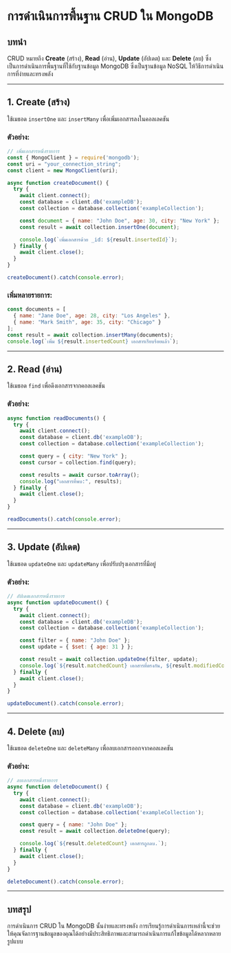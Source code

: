 # การดำเนินการพื้นฐาน CRUD ใน MongoDB

## บทนำ
CRUD หมายถึง **Create** (สร้าง), **Read** (อ่าน), **Update** (อัปเดต) และ **Delete** (ลบ) ซึ่งเป็นการดำเนินการพื้นฐานที่ใช้กับฐานข้อมูล MongoDB ซึ่งเป็นฐานข้อมูล NoSQL ให้วิธีการดำเนินการที่ง่ายและทรงพลัง

---

## 1. **Create** (สร้าง)
ใช้เมธอด `insertOne` และ `insertMany` เพื่อเพิ่มเอกสารลงในคอลเลคชัน

### ตัวอย่าง:
```javascript
// เพิ่มเอกสารหนึ่งรายการ
const { MongoClient } = require('mongodb');
const uri = "your_connection_string";
const client = new MongoClient(uri);

async function createDocument() {
  try {
    await client.connect();
    const database = client.db('exampleDB');
    const collection = database.collection('exampleCollection');

    const document = { name: "John Doe", age: 30, city: "New York" };
    const result = await collection.insertOne(document);

    console.log(`เพิ่มเอกสารด้วย _id: ${result.insertedId}`);
  } finally {
    await client.close();
  }
}

createDocument().catch(console.error);
```

### เพิ่มหลายรายการ:
```javascript
const documents = [
  { name: "Jane Doe", age: 28, city: "Los Angeles" },
  { name: "Mark Smith", age: 35, city: "Chicago" }
];
const result = await collection.insertMany(documents);
console.log(`เพิ่ม ${result.insertedCount} เอกสารเรียบร้อยแล้ว`);
```

---

## 2. **Read** (อ่าน)
ใช้เมธอด `find` เพื่อดึงเอกสารจากคอลเลคชัน

### ตัวอย่าง:
```javascript
async function readDocuments() {
  try {
    await client.connect();
    const database = client.db('exampleDB');
    const collection = database.collection('exampleCollection');

    const query = { city: "New York" };
    const cursor = collection.find(query);

    const results = await cursor.toArray();
    console.log("เอกสารที่พบ:", results);
  } finally {
    await client.close();
  }
}

readDocuments().catch(console.error);
```

---

## 3. **Update** (อัปเดต)
ใช้เมธอด `updateOne` และ `updateMany` เพื่อปรับปรุงเอกสารที่มีอยู่

### ตัวอย่าง:
```javascript
// อัปเดตเอกสารหนึ่งรายการ
async function updateDocument() {
  try {
    await client.connect();
    const database = client.db('exampleDB');
    const collection = database.collection('exampleCollection');

    const filter = { name: "John Doe" };
    const update = { $set: { age: 31 } };

    const result = await collection.updateOne(filter, update);
    console.log(`${result.matchedCount} เอกสารที่ตรงกัน, ${result.modifiedCount} เอกสารที่ถูกอัปเดต.`);
  } finally {
    await client.close();
  }
}

updateDocument().catch(console.error);
```

---

## 4. **Delete** (ลบ)
ใช้เมธอด `deleteOne` และ `deleteMany` เพื่อลบเอกสารออกจากคอลเลคชัน

### ตัวอย่าง:
```javascript
// ลบเอกสารหนึ่งรายการ
async function deleteDocument() {
  try {
    await client.connect();
    const database = client.db('exampleDB');
    const collection = database.collection('exampleCollection');

    const query = { name: "John Doe" };
    const result = await collection.deleteOne(query);

    console.log(`${result.deletedCount} เอกสารถูกลบ.`);
  } finally {
    await client.close();
  }
}

deleteDocument().catch(console.error);
```

---

## บทสรุป
การดำเนินการ CRUD ใน MongoDB นั้นง่ายและทรงพลัง การเรียนรู้การดำเนินการเหล่านี้จะช่วยให้คุณจัดการฐานข้อมูลของคุณได้อย่างมีประสิทธิภาพและสามารถดำเนินการแก้ไขข้อมูลได้หลากหลายรูปแบบ
